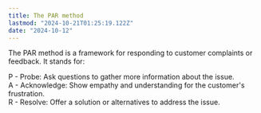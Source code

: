 ```yaml
---
title: The PAR method
lastmod: "2024-10-21T01:25:19.122Z"
date: "2024-10-12"
---
```


The PAR method is a framework for responding to customer complaints or feedback. It stands for:

P - Probe: Ask questions to gather more information about the issue.\
A - Acknowledge: Show empathy and understanding for the customer's frustration.\
R - Resolve: Offer a solution or alternatives to address the issue.
